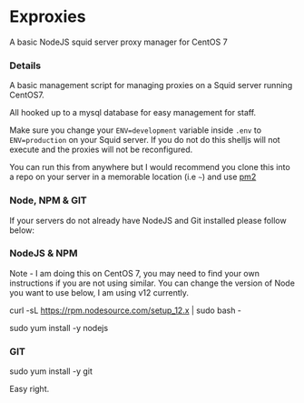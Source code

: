 # Exproxies

A basic NodeJS squid server proxy manager for CentOS 7

### Details

A basic management script for managing proxies on a Squid server running CentOS7.

All hooked up to a mysql database for easy management for staff.

Make sure you change your `ENV=development` variable inside `.env` to `ENV=production` on your Squid server. If you do not do this shelljs will not execute and the proxies will not be reconfigured.

You can run this from anywhere but I would recommend you clone this into a repo on your server in a memorable location (i.e `~`) and use [pm2](https://www.npmjs.com/package/pm2)

### Node, NPM & GIT

If your servers do not already have NodeJS and Git installed please follow below:

### NodeJS & NPM

Note - I am doing this on CentOS 7, you may need to find your own instructions if you are not using similar. You can change the version of Node you want to use below, I am using v12 currently.

curl -sL https://rpm.nodesource.com/setup_12.x | sudo bash -

sudo yum install -y nodejs

### GIT

sudo yum install -y git

Easy right.
